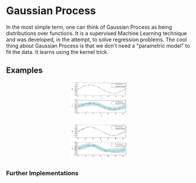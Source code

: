 # Gaussian Process
In the most simple term, one can think of Gaussian Process as being distributions over functions. It is a supervised Machine Learning technique and was developed, in the attempt, to solve regression problems. The cool thing about Gaussian Process is that we don't need a "parametric model" to fit the data. It learns using the kernel trick. 


## Examples

<p align="center"><img src="Figures/example_1_uniform.png" alt="uniform_gp" width="30%" height="30%"></p>
<p align="center"><img src="Figures/example_1_non_uniform.png" alt="non_uniform_gp" width="30%" height="30%"></p>

### Further Implementations
